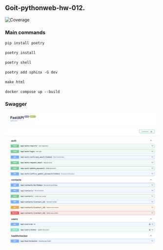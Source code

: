 ## Goit-pythonweb-hw-012.

![Coverage](https://img.shields.io/badge/CodeCoverage-76%25-brightgreen)

### Main commands
```
pip install poetry

poetry install

poetry shell

poetry add sphinx -G dev

make html

docker compose up --build

```

### Swagger
![swagger.png](swagger.png)